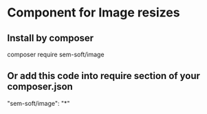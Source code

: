 # Component for Image resizes
## Install by composer
composer require sem-soft/image
## Or add this code into require section of your composer.json
"sem-soft/image": "*"

